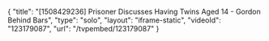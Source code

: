{
    "title": "[1508429236] Prisoner Discusses Having Twins Aged 14 - Gordon Behind Bars",
    "type": "solo",
    "layout": "iframe-static",
    "videoId": "123179087",
    "url": "\/tvpembed\/123179087"
}